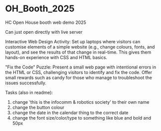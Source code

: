 # OH_Booth_2025
HC Open House booth web demo 2025

Can just open directly with live server 

Interactive Web Design Activity: Set up laptops where visitors can customise elements of a simple website (e.g., change colours, fonts, and layout), and see the results of that change in real-time. This gives them hands-on experience with CSS and HTML basics.

"Fix the Code" Puzzle: Present a small web page with intentional errors in the HTML or CSS, challenging visitors to identify and fix the code. Offer small rewards such as candy for those who manage to troubleshoot the issues successfully.

Tasks (also in readme): 
1. change 'this is the infocomm & robotics society' to their own name
2. change the button colour
3. change the date in the calendar thing to the correct date
4. change the font size/color/type to something like blue and bold and 50px
